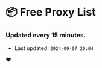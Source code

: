 # :package: Free Proxy List
### Updated every 15 minutes.

- Last updated: `2024-09-07 20:04`

:heart:
